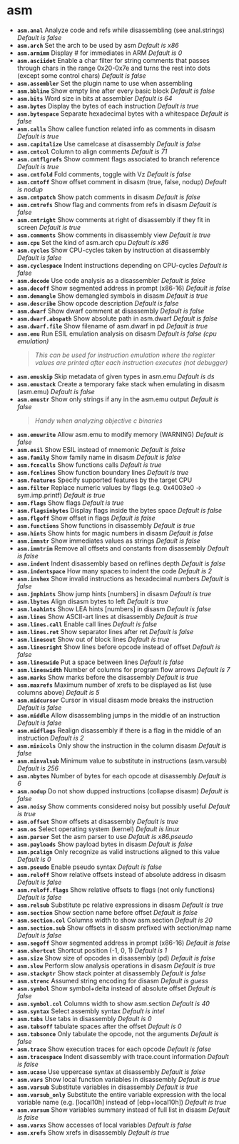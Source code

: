 <!-- TITLE: asm -->

# asm

- **`asm.anal`** Analyze code and refs while disassembling (see anal.strings) _Default is false_
- **`asm.arch`** Set the arch to be used by asm _Default is x86_
- **`asm.armimm`** Display # for immediates in ARM _Default is 0_
- **`asm.asciidot`** Enable a char filter for string comments that passes through chars in the range 0x20-0x7e and turns the rest into dots (except some control chars) _Default is false_
- **`asm.assembler`** Set the plugin name to use when assembling
- **`asm.bbline`** Show empty line after every basic block _Default is false_
- **`asm.bits`** Word size in bits at assembler _Default is 64_
- **`asm.bytes`** Display the bytes of each instruction _Default is true_
- **`asm.bytespace`** Separate hexadecimal bytes with a whitespace _Default is false_
- **`asm.calls`** Show callee function related info as comments in disasm _Default is true_
- **`asm.capitalize`** Use camelcase at disassembly _Default is false_
- **`asm.cmtcol`** Column to align comments _Default is 71_
- **`asm.cmtflgrefs`** Show comment flags associated to branch reference _Default is true_
- **`asm.cmtfold`** Fold comments, toggle with Vz _Default is false_
- **`asm.cmtoff`** Show offset comment in disasm (true, false, nodup) _Default is nodup_
- **`asm.cmtpatch`** Show patch comments in disasm _Default is false_
- **`asm.cmtrefs`** Show flag and comments from refs in disasm _Default is false_
- **`asm.cmtright`** Show comments at right of disassembly if they fit in screen _Default is true_
- **`asm.comments`** Show comments in disassembly view _Default is true_
- **`asm.cpu`** Set the kind of asm.arch cpu _Default is x86_
- **`asm.cycles`** Show CPU-cycles taken by instruction at disassembly _Default is false_
- **`asm.cyclespace`** Indent instructions depending on CPU-cycles _Default is false_
- **`asm.decode`** Use code analysis as a disassembler _Default is false_
- **`asm.decoff`** Show segmented address in prompt (x86-16) _Default is false_
- **`asm.demangle`** Show demangled symbols in disasm _Default is true_
- **`asm.describe`** Show opcode description _Default is false_
- **`asm.dwarf`** Show dwarf comment at disassembly _Default is false_
- **`asm.dwarf.abspath`** Show absolute path in asm.dwarf _Default is false_
- **`asm.dwarf.file`** Show filename of asm.dwarf in pd _Default is true_
- **`asm.emu`** Run ESIL emulation analysis on disasm _Default is false (cpu emulation)_
  > _This can be used for instruction emulation where the register values are printed after each instruction executes (not debugger)_
- **`asm.emuskip`** Skip metadata of given types in asm.emu _Default is ds_
- **`asm.emustack`** Create a temporary fake stack when emulating in disasm (asm.emu) _Default is false_
- **`asm.emustr`** Show only strings if any in the asm.emu output _Default is false_
  > _Handy when analyzing objective c binaries_
- **`asm.emuwrite`** Allow asm.emu to modify memory (WARNING) _Default is false_
- **`asm.esil`** Show ESIL instead of mnemonic _Default is false_
- **`asm.family`** Show family name in disasm _Default is false_
- **`asm.fcncalls`** Show functions calls _Default is true_
- **`asm.fcnlines`** Show function boundary lines _Default is true_
- **`asm.features`** Specify supported features by the target CPU
- **`asm.filter`** Replace numeric values by flags (e.g. 0x4003e0 -> sym.imp.printf) _Default is true_
- **`asm.flags`** Show flags _Default is true_
- **`asm.flagsinbytes`** Display flags inside the bytes space _Default is false_
- **`asm.flgoff`** Show offset in flags _Default is false_
- **`asm.functions`** Show functions in disassembly _Default is true_
- **`asm.hints`** Show hints for magic numbers in disasm _Default is false_
- **`asm.immstr`** Show immediates values as strings _Default is false_
- **`asm.immtrim`** Remove all offsets and constants from disassembly _Default is false_
- **`asm.indent`** Indent disassembly based on reflines depth _Default is false_
- **`asm.indentspace`** How many spaces to indent the code _Default is 2_
- **`asm.invhex`** Show invalid instructions as hexadecimal numbers _Default is false_
- **`asm.jmphints`** Show jump hints [numbers] in disasm _Default is true_
- **`asm.lbytes`** Align disasm bytes to left _Default is true_
- **`asm.leahints`** Show LEA hints [numbers] in disasm _Default is false_
- **`asm.lines`** Show ASCII-art lines at disassembly _Default is true_
- **`asm.lines.call`** Enable call lines _Default is false_
- **`asm.lines.ret`** Show separator lines after ret _Default is false_
- **`asm.linesout`** Show out of block lines _Default is true_
- **`asm.linesright`** Show lines before opcode instead of offset _Default is false_
- **`asm.lineswide`** Put a space between lines _Default is false_
- **`asm.lineswidth`** Number of columns for program flow arrows _Default is 7_
- **`asm.marks`** Show marks before the disassembly _Default is true_
- **`asm.maxrefs`** Maximum number of xrefs to be displayed as list (use columns above) _Default is 5_
- **`asm.midcursor`** Cursor in visual disasm mode breaks the instruction _Default is false_
- **`asm.middle`** Allow disassembling jumps in the middle of an instruction _Default is false_
- **`asm.midflags`** Realign disassembly if there is a flag in the middle of an instruction _Default is 2_
- **`asm.minicols`** Only show the instruction in the column disasm _Default is false_
- **`asm.minvalsub`** Minimum value to substitute in instructions (asm.varsub) _Default is 256_
- **`asm.nbytes`** Number of bytes for each opcode at disassembly _Default is 6_
- **`asm.nodup`** Do not show dupped instructions (collapse disasm) _Default is false_
- **`asm.noisy`** Show comments considered noisy but possibly useful _Default is true_
- **`asm.offset`** Show offsets at disassembly _Default is true_
- **`asm.os`** Select operating system (kernel) _Default is linux_
- **`asm.parser`** Set the asm parser to use _Default is x86.pseudo_
- **`asm.payloads`** Show payload bytes in disasm _Default is false_
- **`asm.pcalign`** Only recognize as valid instructions aligned to this value _Default is 0_
- **`asm.pseudo`** Enable pseudo syntax _Default is false_
- **`asm.reloff`** Show relative offsets instead of absolute address in disasm _Default is false_
- **`asm.reloff.flags`** Show relative offsets to flags (not only functions) _Default is false_
- **`asm.relsub`** Substitute pc relative expressions in disasm _Default is true_
- **`asm.section`** Show section name before offset _Default is false_
- **`asm.section.col`** Columns width to show asm.section _Default is 20_
- **`asm.section.sub`** Show offsets in disasm prefixed with section/map name _Default is false_
- **`asm.segoff`** Show segmented address in prompt (x86-16) _Default is false_
- **`asm.shortcut`** Shortcut position (-1, 0, 1) _Default is 1_
- **`asm.size`** Show size of opcodes in disassembly (pd) _Default is false_
- **`asm.slow`** Perform slow analysis operations in disasm _Default is true_
- **`asm.stackptr`** Show stack pointer at disassembly _Default is false_
- **`asm.strenc`** Assumed string encoding for disasm _Default is guess_
- **`asm.symbol`** Show symbol+delta instead of absolute offset _Default is false_
- **`asm.symbol.col`** Columns width to show asm.section _Default is 40_
- **`asm.syntax`** Select assembly syntax _Default is intel_
- **`asm.tabs`** Use tabs in disassembly _Default is 0_
- **`asm.tabsoff`** tabulate spaces after the offset _Default is 0_
- **`asm.tabsonce`** Only tabulate the opcode, not the arguments _Default is false_
- **`asm.trace`** Show execution traces for each opcode _Default is false_
- **`asm.tracespace`** Indent disassembly with trace.count information _Default is false_
- **`asm.ucase`** Use uppercase syntax at disassembly _Default is false_
- **`asm.vars`** Show local function variables in disassembly _Default is true_
- **`asm.varsub`** Substitute variables in disassembly _Default is true_
- **`asm.varsub_only`** Substitute the entire variable expression with the local variable name (e.g. [local10h] instead of [ebp+local10h]) _Default is true_
- **`asm.varsum`** Show variables summary instead of full list in disasm _Default is false_
- **`asm.varxs`** Show accesses of local variables _Default is false_
- **`asm.xrefs`** Show xrefs in disassembly _Default is true_